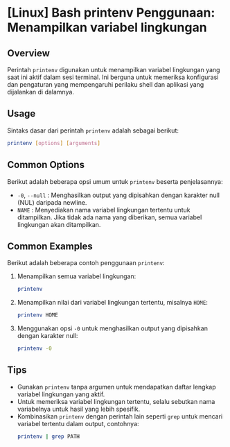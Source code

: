 # [Linux] Bash printenv Penggunaan: Menampilkan variabel lingkungan

## Overview
Perintah `printenv` digunakan untuk menampilkan variabel lingkungan yang saat ini aktif dalam sesi terminal. Ini berguna untuk memeriksa konfigurasi dan pengaturan yang mempengaruhi perilaku shell dan aplikasi yang dijalankan di dalamnya.

## Usage
Sintaks dasar dari perintah `printenv` adalah sebagai berikut:

```bash
printenv [options] [arguments]
```

## Common Options
Berikut adalah beberapa opsi umum untuk `printenv` beserta penjelasannya:

- `-0`, `--null` : Menghasilkan output yang dipisahkan dengan karakter null (NUL) daripada newline.
- `NAME` : Menyediakan nama variabel lingkungan tertentu untuk ditampilkan. Jika tidak ada nama yang diberikan, semua variabel lingkungan akan ditampilkan.

## Common Examples
Berikut adalah beberapa contoh penggunaan `printenv`:

1. Menampilkan semua variabel lingkungan:
   ```bash
   printenv
   ```

2. Menampilkan nilai dari variabel lingkungan tertentu, misalnya `HOME`:
   ```bash
   printenv HOME
   ```

3. Menggunakan opsi `-0` untuk menghasilkan output yang dipisahkan dengan karakter null:
   ```bash
   printenv -0
   ```

## Tips
- Gunakan `printenv` tanpa argumen untuk mendapatkan daftar lengkap variabel lingkungan yang aktif.
- Untuk memeriksa variabel lingkungan tertentu, selalu sebutkan nama variabelnya untuk hasil yang lebih spesifik.
- Kombinasikan `printenv` dengan perintah lain seperti `grep` untuk mencari variabel tertentu dalam output, contohnya:
  ```bash
  printenv | grep PATH
  ```
